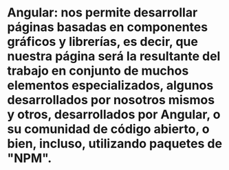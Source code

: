 # Angular: nos permite desarrollar páginas basadas en componentes gráficos y librerías, es decir, que nuestra página será la resultante del trabajo en conjunto de muchos elementos especializados, algunos desarrollados por nosotros mismos y otros, desarrollados por Angular, o su comunidad de código abierto, o bien, incluso, utilizando paquetes de "NPM". 
